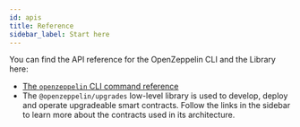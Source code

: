 ```yaml
---
id: apis
title: Reference
sidebar_label: Start here
---
```


You can find the API reference for the OpenZeppelin CLI and the Library here:

- [The `openzeppelin` CLI command reference](climain.md)
- The `@openzeppelin/upgrades` low-level library is used to develop, deploy and operate upgradeable smart contracts. Follow the links in the sidebar to learn more about the contracts used in its architecture.
